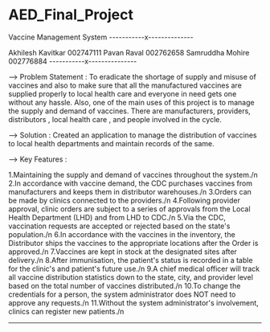 # AED_Final_Project

Vaccine Management System
-----------x--------------

Akhilesh Kavitkar	002747111
Pavan Raval		002762658
Samruddha Mohire	002776884
-----------x---------------


--> Problem Statement : To eradicate the shortage of supply and misuse of vaccines and also to make sure that all the manufactured vaccines are 
                        supplied properly to local health care and everyone in need gets one without any hassle. Also, one of the main uses of this 
                        project is to manage the supply and demand of vaccines. There are manufacturers, providers, distributors , local health care , 
                        and people involved in the cycle.

--> Solution : Created an application to manage the distribution of vaccines to local health departments and maintain records of the same.

--> Key Features : 

1.Maintaining the supply and demand of vaccines throughout the system./n
2.In accordance with vaccine demand, the CDC purchases vaccines from manufacturers and keeps them in distributor warehouses./n
3.Orders can be made by clinics connected to the providers./n
4.Following provider approval, clinic orders are subject to a series of approvals from the Local Health Department (LHD) and from LHD to CDC./n
5.Via the CDC, vaccination requests are accepted or rejected based on the state's population./n
6.In accordance with the vaccines in the inventory, the Distributor ships the vaccines to the appropriate locations after the Order is approved./n
7.Vaccines are kept in stock at the designated sites after delivery./n
8.After immunisation, the patient's status is recorded in a table for the clinic's and patient's future use./n
9.A chief medical officer will track all vaccine distribution statistics down to the state, city, and provider level based on the total number of 
  vaccines distributed./n
10.To change the credentials for a person, the system administrator does NOT need to approve any requests./n
11.Without the system administrator's involvement, clinics can register new patients./n
__________________________________________________________________________________________________________________________________________________________
     



